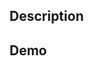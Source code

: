 ## Description 

<!--
Please write a description to use when this PR is merged. Please refer to [Writing a good PR description] (https://www.pullrequest.com/blog/writing-a-great-pull-request-description).
-->

## Demo

<!--
Please explain further with a video or screenshot.
-->
